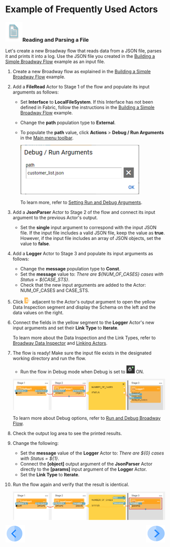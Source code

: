 # Example of Frequently Used Actors


### ![info](/academy/images/example.png)Reading and Parsing a File

Let's create a new Broadway flow that reads data from a JSON file, parses it and prints it into a log. Use the JSON file you created in the [Building a Simple Broadway Flow](05_create_broadway_flow.md#example---building-a-simple-broadway-flow) example as an input file.

1. Create a new Broadway flow as explained in the [Building a Simple Broadway Flow](05_create_broadway_flow.md#example---building-a-simple-broadway-flow) example.

2. Add a **FileRead** Actor to Stage 1 of the flow and populate its input arguments as follows:

   * Set **Interface** to **LocalFileSystem**. If this Interface has not been defined in Fabric, follow the instructions in the [Building a Simple Broadway Flow](05_create_broadway_flow.md#example---building-a-simple-broadway-flow) example.

   * Change the **path** population type to **External**. 

   * To populate the **path** value, click **Actions** > **Debug / Run Arguments** in the [Main menu toolbar](/articles/19_Broadway/18_broadway_flow_window.md#main-menu). 

     ![debug](images/09_debug_arg.PNG)

     To learn more, refer to [Setting Run and Debug Arguments](/articles/19_Broadway/25_broadway_flow_window_run_and_debug_flow.md#setting-run-and-debug-arguments).

3. Add a **JsonParser** Actor to Stage 2 of the flow and connect its input argument to the previous Actor's output. 

   * Set the **single** input argument to correspond with the input JSON file. If the input file includes a valid JSON file, keep the value as **true**. However, if the input file includes an array of JSON objects, set the value to **false**.

4. Add a **Logger** Actor to Stage 3 and populate its input arguments as follows:

   * Change the **message** population type to **Const**. 
   * Set the **message** value to: *There are ${NUM_OF_CASES} cases with Status = ${CASE_STS}*.
   * Check that the new input arguments are added to the Actor: NUM_OF_CASES and CASE_STS.

5. Click ![image](images/red_cross.png) adjacent to the Actor's output argument to open the yellow Data Inspection segment and display the Schema on the left and the data values on the right. 

6. Connect the fields in the yellow segment to the **Logger** Actor's new input arguments and set their **Link Type** to **Iterate**. 

   To learn more about the Data Inspection and the Link Types, refer to [Broadway Data Inspector](/articles/19_Broadway/27_broadway_data_inspection.md) and [Linking Actors](/articles/19_Broadway/07_broadway_flow_linking_actors.md).

7. The flow is ready! Make sure the input file exists in the designated working directory and run the flow. 

   * Run the flow in Debug mode when Debug is set to <img src="images/debug_on.png" alt="debug on" style="zoom:70%;" /> ON.

   ![flow](images/09_read_and_parse.PNG)

     To learn more about Debug options, refer to [Run and Debug Broadway Flow](/articles/19_Broadway/25_broadway_flow_window_run_and_debug_flow.md).

8. Check the output log area to see the printed results.

9. Change the following:

   * Set the **message** value of  the **Logger** Actor to: *There are ${0} cases with Status = ${1}*.
   * Connect the **[object]** output argument of the **JsonParser** Actor directly to the **[params]** input argument of the **Logger** Actor. 
   * Set the **Link Type** to **Iterate**.

10. Run the flow again and verify that the result is identical.

    ![flow](images/09_read_and_parse_2.PNG)



[![Previous](/articles/images/Previous.png)](09_frequently_used_actor_types.md)[<img align="right" width="60" height="54" src="/articles/images/Next.png">](10_using_various_actors_exercise.md)